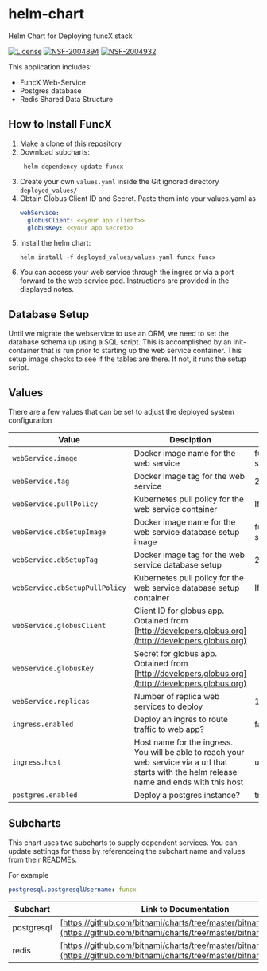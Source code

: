 # helm-chart
Helm Chart for Deploying funcX stack

[![License](https://img.shields.io/badge/License-Apache%202.0-blue.svg)](https://opensource.org/licenses/Apache-2.0)
[![NSF-2004894](https://img.shields.io/badge/NSF-2004894-blue.svg)](https://nsf.gov/awardsearch/showAward?AWD_ID=2004894)
[![NSF-2004932](https://img.shields.io/badge/NSF-2004932-blue.svg)](https://nsf.gov/awardsearch/showAward?AWD_ID=2004932)
 
This application includes:
* FuncX Web-Service
* Postgres database
* Redis Shared Data Structure

## How to Install FuncX
1. Make a clone of this repository
2. Download subcharts:
    ```shell script
     helm dependency update funcx               
    ```
3. Create your own `values.yaml` inside the Git ignored 
directory `deployed_values/`
4. Obtain Globus Client ID and Secret. Paste them into your values.yaml as
    ```yaml
    webService:
      globusClient: <<your app client>>
      globusKey: <<your app secret>>
    ```
5. Install the helm chart:
    ```shell script
    helm install -f deployed_values/values.yaml funcx funcx
    ```
6. You can access your web service through the ingres or via a port forward 
to the web service pod. Instructions are provided in the displayed notes.

## Database Setup
Until we migrate the webservice to use an ORM, we need to set the database
schema up using a SQL script. This is accomplished by an init-container that
is run prior to starting up the web service container. This setup image checks
to see if the tables are there. If not, it runs the setup script.

## Values
There are a few values that can be set to adjust the deployed system 
configuration

| Value                          | Desciption                                                          | Default           |
| ------------------------------ | ------------------------------------------------------------------- | ----------------- |
| `webService.image`             | Docker image name for the web service                               | funcx/web-service |
| `webService.tag`               | Docker image tag for the web service                                | 213_helm_chart |
| `webService.pullPolicy`        | Kubernetes pull policy for the web service container                | IfNotPresent |
| `webService.dbSetupImage`      | Docker image name for the web service database setup image          | funcx/web-service-db |
| `webService.dbSetupTag`        | Docker image tag for the web service database setup                 | 213_helm_chart |
| `webService.dbSetupPullPolicy` | Kubernetes pull policy for the web service database setup container | IfNotPresent |
| `webService.globusClient`      | Client ID for globus app. Obtained from [http://developers.globus.org](http://developers.globus.org) | |
| `webService.globusKey`         | Secret for globus app. Obtained from [http://developers.globus.org](http://developers.globus.org) | |
| `webService.replicas`          | Number of replica web services to deploy                            | 1 |
| `ingress.enabled`              | Deploy an ingres to route traffic to web app?                       | false |
| `ingress.host`                 | Host name for the ingress. You will be able to reach your web service via a url that starts with the helm release name and ends with this host | uc.ssl-hep.org |
| `postgres.enabled`             | Deploy a postgres instance?                                         | true |

## Subcharts
This chart uses two subcharts to supply dependent services. You can update 
settings for these by referenceing the subchart name and values from 
their READMEs.

For example
``` yaml
postgresql.postgresqlUsername: funcx
```
| Subchart   | Link to Documentation |
| ---------- | --------------------- |
| postgresql | [https://github.com/bitnami/charts/tree/master/bitnami/postgresql](https://github.com/bitnami/charts/tree/master/bitnami/postgresql) |
| redis      | [https://github.com/bitnami/charts/tree/master/bitnami/redis](https://github.com/bitnami/charts/tree/master/bitnami/redis) |






